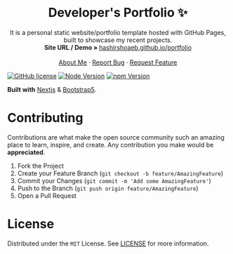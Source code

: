 <!-- PROJECT LOGO -->
<br />
<p align="center">
  <h1 align="center">Developer's Portfolio ✨</h1>

  <p align="center">
    It is a personal static website/portfolio template hosted with GitHub Pages, built to showcase my recent projects.
    <br />
    <strong>Site URL / Demo » </strong>
    <a href="https://omkarshinde254.github.io/portfolio"> hashirshoaeb.github.io/portfolio</a>
    <br />
    <br />
    <a href="https://omkarshinde254.github.io/portfolio">About Me</a>
    ·
    <a href="https://github.com/omkarshinde254/portfolio/issues">Report Bug</a>
    ·
    <a href="https://github.com/omkarshinde254/portfolio/issues">Request Feature</a>
  </p>
</p>

[![GitHub license](https://img.shields.io/github/license/hashirshoaeb/portfolio?style=for-the-badge)](https://github.com/hashirshoaeb/portfolio/blob/master/LICENSE)
[![Node Version](https://img.shields.io/static/v1?label=Node&message=16.16.0&color=026e00&style=for-the-badge)](https://nodejs.org)
[![npm Version](https://img.shields.io/static/v1?label=npm&message=8.11.0&color=cb0000&style=for-the-badge)](https://nodejs.org)


**Built with** [Nextjs](https://nextjs.org/) & [Bootstrap5](https://getbootstrap.com).

<!-- CONTRIBUTING -->
# Contributing

Contributions are what make the open source community such an amazing place to learn, inspire, and create. Any contribution you make would be **appreciated**.

1. Fork the Project
2. Create your Feature Branch (`git checkout -b feature/AmazingFeature`)
3. Commit your Changes (`git commit -m 'Add some AmazingFeature'`)
4. Push to the Branch (`git push origin feature/AmazingFeature`)
5. Open a Pull Request



<!-- LICENSE -->
# License

Distributed under the `MIT` License. See [LICENSE](https://github.com/hashirshoaeb/portfolio/blob/main/LICENSE) for more information.
